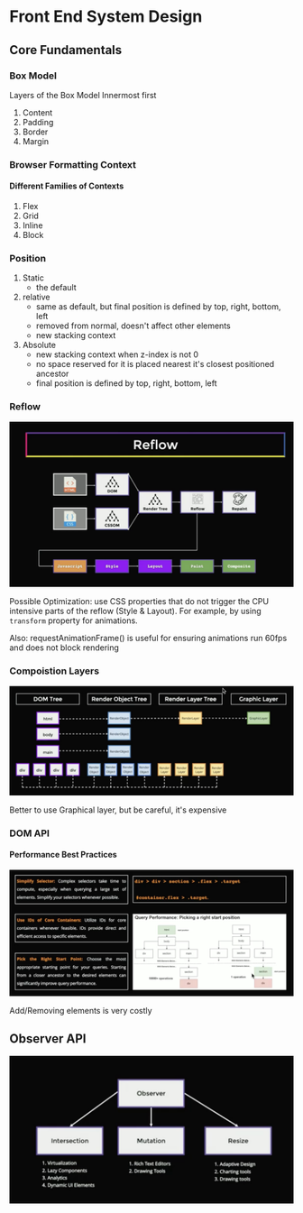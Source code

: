 # Front End System Design

## Core Fundamentals

### Box Model
Layers of the Box Model
Innermost first
1. Content
2. Padding
3. Border
4. Margin

### Browser Formatting Context

#### Different Families of Contexts

1. Flex
2. Grid
3. Inline
4. Block

### Position
1. Static
    - the default
2. relative
    - same as default, but final position is defined by top, right, bottom, left
    - removed from normal, doesn't affect other elements
    - new stacking context
3. Absolute
    - new stacking context when z-index is not 0
    - no space reserved for it
    is placed nearest it's closest positioned ancestor
    - final position is defined by top, right, bottom, left

### Reflow

![alt text](<Screenshot 2024-09-20 at 13.17.57.png>)

Possible Optimization: use CSS properties that do not trigger the CPU intensive parts of the reflow (Style & Layout). For example, by using `transform` property for animations.

Also: requestAnimationFrame() is useful for ensuring animations run 60fps and does not block rendering

### Compoistion Layers

![alt text](<Screenshot 2024-09-20 at 13.37.20.png>)

Better to use Graphical layer, but be careful, it's expensive

### DOM API

#### Performance Best Practices

![alt text](<Screenshot 2024-09-20 at 14.04.53.png>)

Add/Removing elements is very costly

## Observer API

![alt text](<Screenshot 2024-09-20 at 14.56.09.png>)

